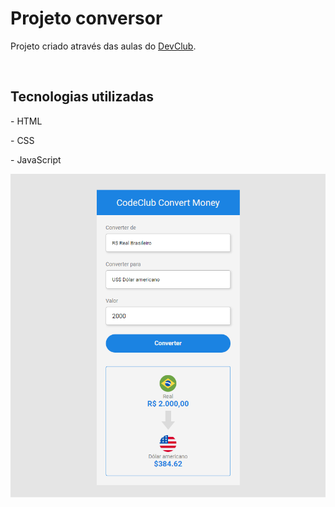<h1>Projeto conversor</h1>
<p>Projeto criado através das aulas do <a href="https://rodolfomori.com.br/devclub/">DevClub</a>.</p>
<br>
<h2>Tecnologias utilizadas</h2>
<p>- HTML</p>
<p>- CSS</p>
<p>- JavaScript</p>
<img src="https://github.com/ericktanaka/Projeto-conversor/blob/master/Assets/Screenshot.png?raw=true">
